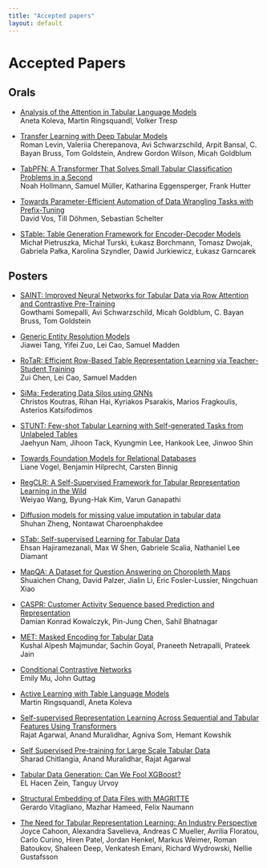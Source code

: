 ```yaml
---
title: "Accepted papers"
layout: default
---
```


# Accepted Papers

## Orals

- <a href="https://openreview.net/forum?id=-kZV-BVwISM" target="_blank">Analysis of the Attention in Tabular Language Models</a><br>
Aneta Koleva, Martin Ringsquandl, Volker Tresp

-  <a href="https://openreview.net/forum?id=FUMxFwyLQZ" target="_blank">Transfer Learning with Deep Tabular Models</a><br>
Roman Levin, Valeriia Cherepanova, Avi Schwarzschild, Arpit Bansal, C. Bayan Bruss, Tom Goldstein, Andrew Gordon Wilson, Micah Goldblum

- <a href="https://openreview.net/forum?id=eu9fVjVasr4" target="_blank">TabPFN: A Transformer That Solves Small Tabular Classification Problems in a Second</a><br>
Noah Hollmann, Samuel Müller, Katharina Eggensperger, Frank Hutter

- <a href="https://openreview.net/forum?id=8kyYJs2YkFH" target="_blank">Towards Parameter-Efficient Automation of Data Wrangling Tasks with Prefix-Tuning</a><br>
David Vos, Till Döhmen, Sebastian Schelter

- <a href="https://openreview.net/forum?id=ubmZh5wc3Da" target="_blank">STable: Table Generation Framework for Encoder-Decoder Models</a><br>
Michał Pietruszka, Michał Turski, Łukasz Borchmann, Tomasz Dwojak, Gabriela Pałka, Karolina Szyndler, Dawid Jurkiewicz, Łukasz Garncarek



## Posters

- <a href="https://openreview.net/forum?id=FiyUTAy4sB8" target="_blank">SAINT: Improved Neural Networks for Tabular Data via Row Attention and Contrastive Pre-Training</a><br>
Gowthami Somepalli, Avi Schwarzschild, Micah Goldblum, C. Bayan Bruss, Tom Goldstein

- <a href="https://openreview.net/forum?id=tRkVo1jMas" target="_blank">Generic Entity Resolution Models</a><br>
Jiawei Tang, Yifei Zuo, Lei Cao, Samuel Madden

- <a href="https://openreview.net/forum?id=1USEPiEY3G" target="_blank">RoTaR: Efficient Row-Based Table Representation Learning via Teacher-Student Training</a><br>
Zui Chen, Lei Cao, Samuel Madden

- <a href="https://openreview.net/forum?id=hjfnOPPl3og" target="_blank">SiMa: Federating Data Silos using GNNs</a><br>
Christos Koutras, Rihan Hai, Kyriakos Psarakis, Marios Fragkoulis, Asterios Katsifodimos

- <a href="https://openreview.net/forum?id=UdgnVBO7MoM" target="_blank">STUNT: Few-shot Tabular Learning with Self-generated Tasks from Unlabeled Tables</a><br>
Jaehyun Nam, Jihoon Tack, Kyungmin Lee, Hankook Lee, Jinwoo Shin

- <a href="https://openreview.net/forum?id=s1KlNOQq71_" target="_blank">Towards Foundation Models for Relational Databases</a><br>
Liane Vogel, Benjamin Hilprecht, Carsten Binnig

- <a href="https://openreview.net/forum?id=7q_-aEdnGZw" target="_blank">RegCLR: A Self-Supervised Framework for Tabular Representation Learning in the Wild</a><br>
Weiyao Wang, Byung-Hak Kim, Varun Ganapathi

- <a href="https://openreview.net/forum?id=4q9kFrXC2Ae" target="_blank">Diffusion models for missing value imputation in tabular data</a><br>
Shuhan Zheng, Nontawat Charoenphakdee

- <a href="https://openreview.net/forum?id=EfR55bFcrcI" target="_blank">STab: Self-supervised Learning for Tabular Data</a><br>
Ehsan Hajiramezanali, Max W Shen, Gabriele Scalia, Nathaniel Lee Diamant

- <a href="https://openreview.net/forum?id=znKbVjeR0yI" target="_blank">MapQA: A Dataset for Question Answering on Choropleth Maps</a><br>
Shuaichen Chang, David Palzer, Jialin Li, Eric Fosler-Lussier, Ningchuan Xiao

- <a href="https://openreview.net/forum?id=s0ztlv6yPFc" target="_blank">CASPR: Customer Activity Sequence based Prediction and Representation</a><br>
Damian Konrad Kowalczyk, Pin-Jung Chen, Sahil Bhatnagar

- <a href="https://openreview.net/forum?id=vMHs3HR7r0A" target="_blank">MET: Masked Encoding for Tabular Data</a><br>
Kushal Alpesh Majmundar, Sachin Goyal, Praneeth Netrapalli, Prateek Jain

- <a href="https://openreview.net/forum?id=MbpMqAXAGFH" target="_blank">Conditional Contrastive Networks</a><br>
Emily Mu, John Guttag

- <a href="https://openreview.net/forum?id=b6UtkPRUivA" target="_blank">Active Learning with Table Language Models</a><br>
Martin Ringsquandl, Aneta Koleva

- <a href="https://openreview.net/forum?id=wIIJlmr1Dsk" target="_blank">Self-supervised Representation Learning Across Sequential and Tabular Features Using Transformers</a><br>
Rajat Agarwal, Anand Muralidhar, Agniva Som, Hemant Kowshik

- <a href="https://openreview.net/forum?id=BXP02v4tZIL" target="_blank">Self Supervised Pre-training for Large Scale Tabular Data</a><br>
Sharad Chitlangia, Anand Muralidhar, Rajat Agarwal

- <a href="https://openreview.net/forum?id=tTQzJ6TJGVi" target="_blank">Tabular Data Generation: Can We Fool XGBoost?</a><br>
EL Hacen Zein, Tanguy Urvoy

- <a href="https://openreview.net/forum?id=iGPawgt36Wj" target="_blank">Structural Embedding of Data Files with MAGRITTE</a><br>
Gerardo Vitagliano, Mazhar Hameed, Felix Naumann

- <a href="https://openreview.net/forum?id=jk4B84qmlXJ" target="_blank">The Need for Tabular Representation Learning: An Industry Perspective</a><br>
Joyce Cahoon, Alexandra Savelieva, Andreas C Mueller, Avrilia Floratou, Carlo Curino, Hiren Patel, Jordan Henkel, Markus Weimer, Roman Batoukov, Shaleen Deep, Venkatesh Emani, Richard Wydrowski, Nellie Gustafsson
